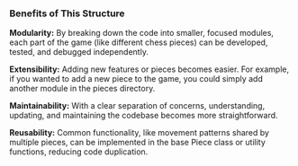 ### Benefits of This Structure


**Modularity:** By breaking down the code into smaller, focused modules, each part of the game (like different chess pieces) can be developed, tested, and debugged independently.


**Extensibility:** Adding new features or pieces becomes easier. For example, if you wanted to add a new piece to the game, you could simply add another module in the pieces directory.


**Maintainability:** With a clear separation of concerns, understanding, updating, and maintaining the codebase becomes more straightforward.


**Reusability:** Common functionality, like movement patterns shared by multiple pieces, can be implemented in the base Piece class or utility functions, reducing code duplication.